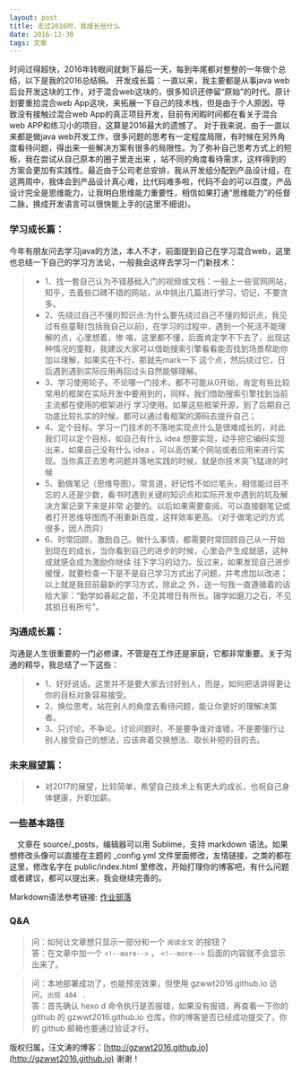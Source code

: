 ```yaml
---
layout: post
title: 走过2016时，我成长些什么 
date: 2016-12-30 
tags: 文章    
---
```




时间过得超快，2016年转眼间就剩下最后一天，每到年尾都对整整的一年做个总结，以下是我的2016总结稿。
开发成长篇：一直以来，我主要都是从事java web后台开发这块的工作，对于混合web这块的，很多知识还停留“原始”的时代。原计划要重拾混合web App这块，来拓展一下自己的技术栈，但是由于个人原因，导致没有接触过混合web App的真正项目开发，目前有闲暇时间都在看关于混合web APP和练习小的项目，这算是2016最大的遗憾了。 对于我来说，由于一直以来都是做java web开发工作，很多问题的思考有一定程度局限，有时候在另外角度看待问题，得出来一些解决方案有很多的局限性。为了弥补自己思考方式上的短板，我在尝试从自己原本的圈子里走出来 ，站不同的角度看待需求，这样得到的方案会更加有实践性。最近由于公司老总安排，我从开发组分配到产品设计组，在这两周中，我体会到产品设计真心难，比代码难多啦，代码不会的可以百度，产品设计完全是思维能力，让我明白思维能力重要性，相信如果打通“思维能力”的任督二脉，换成开发语言可以很快能上手的(这里不细说)。

### 学习成长篇：

今年有朋友问去学习java的方法，本人不才，前面提到自己在学习混合web，这里也总结一下自己的学习方法论，一般我会这样去学习一门新技术：

>* 1、找一套自己认为不错基础入门的视频或文档：一般上一些官网网站，知乎，去着些口碑不错的网站，从中挑出几篇进行学习，切记，不要贪多。
>* 2、先绕过自己不懂的知识点:为什么要先绕过自己不懂的知识点，我见过有些童鞋(包括我自己以前)，在学习的过程中，遇到一个死活不能理解的点，心里想着，惨        咯，这里都不懂，后面肯定学不下去了，出现这种情况的童鞋，我建议大家可以借助搜索引擎看看能否找到场景帮助你加以理解，如果实在不行，那就先mark一下       这个点，然后绕过它，日后遇到遇到实际应用再回过头自然能够理解。
>* 3、学习使用轮子。不论哪一门技术，都不可能从0开始，肯定有些比较常用的框架在实际开发中要用到的，同样，我们借助搜索引擎找到当前主流都在使用的框架进行       学习使用。如果这些框架开源，到了后期自己功底比较扎实的时候，都可以通过看框架的源码去提升自己；
>* 4、定个目标。学习一门技术的不落地实现点什么是很难成长的，对此我们可以定个目标，如自己有什么 idea 想要实现，动手把它编码实现出来，如果自己没有什么       idea ，可以高仿某个网站或者应用来进行实现。当你真正去思考问题并落地实践的时候，就是你技术突飞猛进的时候
>* 5、勤做笔记（思维导图）。常言道，好记性不如烂笔头，相信能过目不忘的人还是少数，看书时遇到关键的知识点和实际开发中遇到的坑及解决方案记录下来是非常        必要的。以后如果需要查阅，可以直接翻笔记或者打开思维导图而不用重新百度，这样效率更高。（对于做笔记的方式很多，因人而异）
>* 6、时常回顾，激励自己。做什么事情，都需要时常回顾自己从一开始到现在的成长，当你看到自己的进步的时候，心里会产生成就感，这种成就感会成为激励你继续        往下学习的动力。反过来，如果发现自己进步缓慢，就要检查一下是不是自己学习方式出了问题，并考虑加以改进；以上就是我目前最新的学习方式，除此之           外，送一句我一直遵循着的话给大家：“勤学如春起之苗，不见其增日有所长。辍学如磨刀之石，不见其损日有所亏”。

### 沟通成长篇：

沟通是人生很重要的一门必修课，不管是在工作还是家庭，它都非常重要。关于沟通的精华，我总结了一下这些：

>* 1、好好说话。这里并不是要大家去讨好别人，而是，如何把话讲得更让你的目标对象容易接受。
>* 2、换位思考。站在别人的角度去看待问题，能让你更好的理解决策者。
>* 3、只讨论，不争论。讨论问题时，不是要争谁对谁错，不是要强行让别人接受自己的想法，应该奔着交换想法、取长补短的目的去。

### 未来展望篇：

>* 对2017的展望，比较简单，希望自己技术上有更大的成长，也祝自己身体健康，升职加薪。


### 一些基本路径
　文章在 source/_posts，编辑器可以用 Sublime，支持 markdown 语法。如果想修改头像可以直接在主题的 _config.yml 文件里面修改，友情链接，之类的都在这里，修改名字在 public/index.html 里修改，开始打理你的博客吧，有什么问题或者建议，都可以提出来，我会继续完善的。

Markdown语法参考链接: [作业部落](https://www.zybuluo.com/mdeditor)


### Q&A

> 问：如何让文章想只显示一部分和一个 `阅读全文` 的按钮？       
> 答：在文章中加一个 `<!--more-->` ， `<!--more-->` 后面的内容就不会显示出来了。

<p> </p>

> 问：本地部署成功了，也能预览效果，但使用 gzwwt2016.github.io 访问，`出现 404 ` .      
> 答：首先确认 hexo d 命令执行是否报错，如果没有报错，再查看一下你的 github 的 gzwwt2016.github.io 仓库，你的博客是否已经成功提交了，你的 github 邮箱也要通过验证才行。

<p> </p>

版权归属，汪文涛的博客：[http://gzwwt2016.github.io](http://gzwwt2016.github.io) 谢谢！
                

